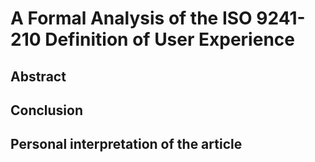 # A Formal Analysis of the ISO 9241-210 Definition of User Experience

## Abstract

## Conclusion

## Personal interpretation of the article